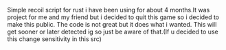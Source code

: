 Simple recoil script for rust i have been using for about 4 months.It was project for me and my friend but i decided to quit this game so i decided to make this public.
The code is not great but it does what i wanted. This will get sooner or later detected ig so just be aware of that.(If u decided to use this change sensitivity in this src)
